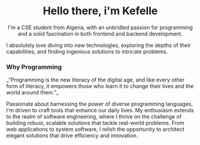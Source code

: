<h1 align="center"> Hello there,  i'm Kefelle</h1>


<p align="center">I'm a CSE student from Algeria, with an unbridled passion for programming and a solid fascination in both frontend and backend development.</p>
<p style="align:center">I absolutely love diving into new technologies, exploring the depths of their capabilities, and finding ingenious solutions to intricate problems.</p>
<h3 style="align:center">Why Programming</h3>
_“Programming is the new literacy of the digital age, and like every other form of literacy, it empowers those who learn it to change their lives and the world around them.”_

<p style="align:center">Passionate about harnessing the power of diverse programming languages, I'm driven to craft tools that enhance our daily lives. My enthusiasm extends to the realm of software engineering, where I thrive on the challenge of building robust, scalable solutions that tackle real-world problems. From web applications to system software, I relish the opportunity to architect elegant solutions that drive efficiency and innovation.</p>
